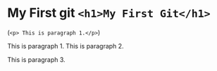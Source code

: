# My First git `<h1>My First Git</h1>` 
(`<p> This is paragraph 1.</p>`)

This is paragraph 1.
This is paragraph 2.

This is paragraph 3.
##

###

####

#####

######
